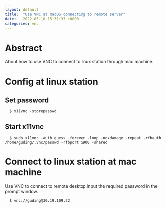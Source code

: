 ```yaml
---
layout: default
title:  "Use VNC at macOS connecting to remote server"
date:   2022-05-10 15:31:33 +0800
categories: vnc
---
```


# Abstract
About how to use VNC to connect to linux station through mac machine.

# Config at linux station

## Set password
~~~
  $ x11vnc -storepasswd
~~~

## Start x11vnc
~~~
  $ sudo x11vnc -auth guess -forever -loop -noxdamage -repeat -rfbauth /home/guding/.vnc/passwd -rfbport 5900 -shared
~~~

# Connect to linux station at mac machine
Use VNC to connect to remote desktop.Input the required password in the prompt window.
~~~
  $ vnc://guding@30.19.109.22
~~~
